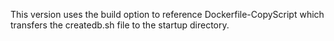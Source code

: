 This version uses the build option to reference Dockerfile-CopyScript which
transfers the createdb.sh file to the startup directory.
